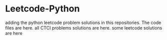 # Leetcode-Python
adding the python leetcode problem solutions in this repositories. 
The code files are here.
all CTCI problems solutions are here.
some leetcode solutions are here
















































































































































































































































































































































































































































